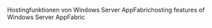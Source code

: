 <span data-ttu-id="514af-101">Hostingfunktionen von Windows Server AppFabric</span><span class="sxs-lookup"><span data-stu-id="514af-101">hosting features of Windows Server AppFabric</span></span>